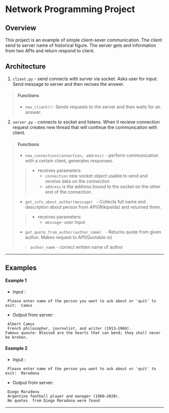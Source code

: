 # Network Programming Project


## Overview

This project is an example of simple client-sever communication. The client send to server name of historical figure. The server gets and information from two APIs and return respond to client.

## Architecture
 1.  `client.py` - send connects with surver via socket. Asks user for input. Send message to server and then recives the answer.
> #### Functions
> - `new_client()`- Sends requests to the server and then waits for an answer.
        
2.  `server.py` - connects to socket and listens. When it recieve connection request creates new thread that will continue the communication with client.
> #### Functions
>  * `new_connection(connection, address)` - perform communication with a certain client, generates responses.
> > -  receives parameters:
> >     -  `connection` new socket object usable to send and receive data on the connection
> >     -   `address` is the address bound to the socket on the other end of the connection.
>  * `get_info_about_author(message) ` - Collects full name and description about person from API(Wikipeida) and returned them.
> > -  receives parameters:
> >       - `message`- user input
>  * `get_quote_from_author(author_name) ` - Returns quote from given author. Makes request to API(Quotable.io) 
> > `author_name` - correct written name of author
---

## Examples

#### Example 1 
- Input :   
<pre><code> Please enter name of the person you want to ask about or 'quit' to exit:  Camus 
</code></pre>

- Output from server:
<pre><code> Albert Camus 
 French philosopher, journalist, and writer (1913–1960).
Famous quoute: Blessed are the hearts that can bend; they shall never be broken. 
</code></pre>

#### Example 2
- Input :   
<pre><code> Please enter name of the person you want to ask about or 'quit' to exit:  Maradona
</code></pre>

- Output from server:
<pre><code> Diego Maradona 
 Argentine football player and manager (1960–2020).
 No quotes  from Diego Maradona were found 
</code></pre>



---
